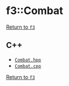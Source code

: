 # f3::Combat

[Return to `f3`](/docs/f3.md)

## C++

- [`Combat.hpp`](/c++/include/Combat.hpp)
- [`Combat.cpp`](/c++/source/Combat.cpp)

[Return to `f3`](/docs/f3.md)